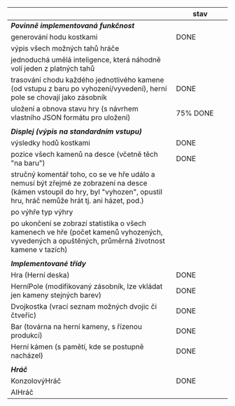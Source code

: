 <table>
  <colgroup>
    <col style="width: 75%;">
    <col style="width: 25%;">
  </colgroup>
  <thead>
    <tr>
      <th></th>
      <th>stav</th>
    </tr>
  </thead>
  <tbody>
    <tr>
      <td><i><b>Povinně implementovaná funkčnost</b></i></td>
      <td></td>
    </tr>
    <tr>
      <td>generování hodu kostkami</td>
      <td>DONE</td>
    </tr>
    <tr>
      <td>výpis všech možných tahů hráče</td>
      <td></td>
    </tr>
    <tr>
      <td>jednoduchá umělá inteligence, která náhodně volí jeden z platných tahů</td>
      <td></td>
    </tr>
    <tr>
      <td>trasování chodu každého jednotlivého kamene (od vstupu z baru po vyhození/vyvedení), herní pole se chovají jako zásobník</td>
      <td>DONE</td>
    </tr>
    <tr>
      <td>uložení a obnova stavu hry (s návrhem vlastního JSON formátu pro uložení)</td>
      <td>75% DONE</td>
    </tr>
    <tr>
      <td></td>
      <td></td>
    </tr>
    <tr>
      <td><i><b>Displej (výpis na standardním vstupu)</b></i></td>
      <td></td>
    </tr>
    <tr>
      <td>výsledky hodů kostkami</td>
      <td>DONE</td>
    </tr>
    <tr>
      <td>pozice všech kamenů na desce (včetně těch "na baru")</td>
      <td>DONE</td>
    </tr>
    <tr>
      <td>stručný komentář toho, co se ve hře událo a nemusí být zřejmé ze zobrazení na desce (kámen vstoupil do hry, byl "vyhozen", opustil hru, hráč nemůže hrát tj. ani házet, pod.)</td>
      <td></td>
    </tr>
    <tr>
      <td>po výhře typ výhry</td>
      <td></td>
    </tr>
    <tr>
      <td>po ukončení se zobrazí statistika o všech kamenech ve hře (počet kamenů vyhozených, vyvedených a opuštěných, průměrná životnost kamene v tazích) </td>
      <td></td>
    </tr>
    <tr>
      <td></td>
      <td></td>
    </tr>
    <tr>
      <td><i><b>Implementované třídy</b></i></td>
      <td></td>
    </tr>
    <tr>
      <td>Hra (Herní deska)</td>
      <td>DONE</td>
    </tr>
    <tr>
      <td>HerníPole (modifikovaný zásobník, lze vkládat jen kameny stejných barev)</td>
      <td>DONE</td>
    </tr>
    <tr>
      <td>Dvojkostka (vrací seznam možných dvojic či čtveřic)</td>
      <td>DONE</td>
    </tr>
    <tr>
      <td>Bar (továrna na herní kameny, s řízenou produkcí)</td>
      <td>DONE</td>
    </tr>
    <tr>
      <td>Herní kámen (s pamětí, kde se postupně nacházel)</td>
      <td>DONE</td>
    </tr>
    <tr>
      <td></td>
      <td></td>
     </tr>
    <tr>
      <td><i><b>Hráč</b></i></td>
      <td></td>
    </tr>
    <tr>
      <td>KonzolovýHráč</td>
      <td>DONE</td>
    </tr>
    <tr>
      <td>AIHráč</td>
      <td></td>
    </tr>
  </tbody>
</table>
